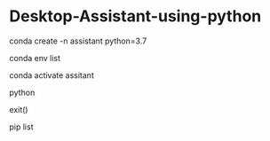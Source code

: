 # Desktop-Assistant-using-python

conda create -n assistant python=3.7

conda env list

conda activate assitant

python

exit()

pip list